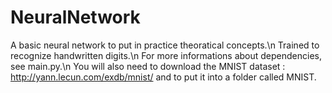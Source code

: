 # NeuralNetwork
A basic neural network to put in practice theoratical concepts.\n
Trained to recognize handwritten digits.\n
For more informations about dependencies, see main.py.\n
You will also need to download the MNIST dataset : http://yann.lecun.com/exdb/mnist/ and to put it into a folder called MNIST.
